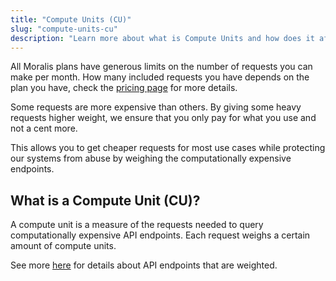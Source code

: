 ```yaml
---
title: "Compute Units (CU)"
slug: "compute-units-cu"
description: "Learn more about what is Compute Units and how does it affects your pricing."
---
```

All Moralis plans have generous limits on the number of requests you can make per month. How many included requests you have depends on the plan you have, check the [pricing page](https://moralis.io/pricing) for more details.

Some requests are more expensive than others. By giving some heavy requests higher weight, we ensure that you only pay for what you use and not a cent more. 

This allows you to get cheaper requests for most use cases while protecting our systems from abuse by weighing the computationally expensive endpoints.

## What is a Compute Unit (CU)?

A compute unit is a measure of the requests needed to query computationally expensive API endpoints. Each request weighs a certain amount of compute units.

See more [here](https://docs.moralis.io/reference/compute-units) for details about API endpoints that are weighted.